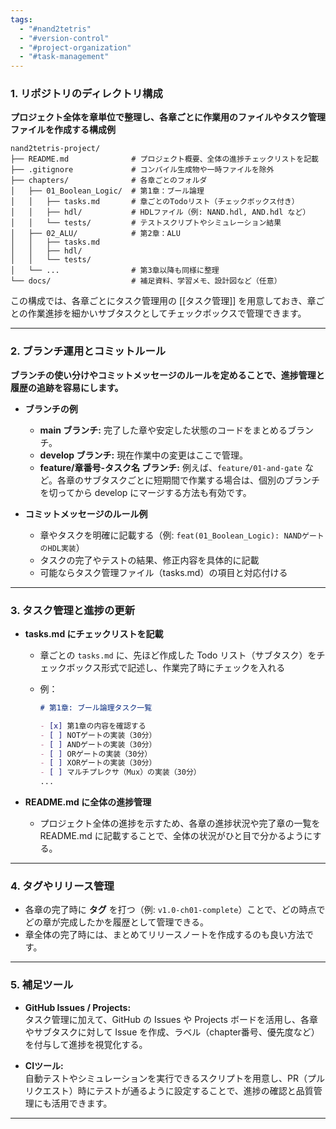 ```yaml
---
tags:
  - "#nand2tetris"
  - "#version-control"
  - "#project-organization"
  - "#task-management"
---
```

### 1. リポジトリのディレクトリ構成

**プロジェクト全体を章単位で整理し、各章ごとに作業用のファイルやタスク管理ファイルを作成する構成例**

```
nand2tetris-project/
├── README.md              # プロジェクト概要、全体の進捗チェックリストを記載
├── .gitignore             # コンパイル生成物や一時ファイルを除外
├── chapters/              # 各章ごとのフォルダ
│   ├── 01_Boolean_Logic/  # 第1章：ブール論理
│   │   ├── tasks.md       # 章ごとのTodoリスト（チェックボックス付き）
│   │   ├── hdl/           # HDLファイル（例: NAND.hdl, AND.hdl など）
│   │   └── tests/         # テストスクリプトやシミュレーション結果
│   ├── 02_ALU/            # 第2章：ALU
│   │   ├── tasks.md
│   │   ├── hdl/
│   │   └── tests/
│   └── ...                # 第3章以降も同様に整理
└── docs/                  # 補足資料、学習メモ、設計図など（任意）
```

この構成では、各章ごとにタスク管理用の [[タスク管理]] を用意しておき、章ごとの作業進捗を細かいサブタスクとしてチェックボックスで管理できます。

---

### 2. ブランチ運用とコミットルール

**ブランチの使い分けやコミットメッセージのルールを定めることで、進捗管理と履歴の追跡を容易にします。**

- **ブランチの例**
    
    - **main ブランチ:** 完了した章や安定した状態のコードをまとめるブランチ。
    - **develop ブランチ:** 現在作業中の変更はここで管理。
    - **feature/章番号-タスク名 ブランチ:** 例えば、`feature/01-and-gate` など。各章のサブタスクごとに短期間で作業する場合は、個別のブランチを切ってから develop にマージする方法も有効です。
- **コミットメッセージのルール例**
    
    - 章やタスクを明確に記載する（例: `feat(01_Boolean_Logic): NANDゲートのHDL実装`）
    - タスクの完了やテストの結果、修正内容を具体的に記載
    - 可能ならタスク管理ファイル（tasks.md）の項目と対応付ける

---

### 3. タスク管理と進捗の更新

- **tasks.md にチェックリストを記載**
    
    - 章ごとの `tasks.md` に、先ほど作成した Todo リスト（サブタスク）をチェックボックス形式で記述し、作業完了時にチェックを入れる
        
    - 例：
        
        ```markdown
        # 第1章: ブール論理タスク一覧
        
        - [x] 第1章の内容を確認する
        - [ ] NOTゲートの実装（30分）
        - [ ] ANDゲートの実装（30分）
        - [ ] ORゲートの実装（30分）
        - [ ] XORゲートの実装（30分）
        - [ ] マルチプレクサ（Mux）の実装（30分）
        ...
        ```
        
- **README.md に全体の進捗管理**
    
    - プロジェクト全体の進捗を示すため、各章の進捗状況や完了章の一覧を README.md に記載することで、全体の状況がひと目で分かるようにする。

---

### 4. タグやリリース管理

- 各章の完了時に **タグ** を打つ（例: `v1.0-ch01-complete`）ことで、どの時点でどの章が完成したかを履歴として管理できる。
- 章全体の完了時には、まとめてリリースノートを作成するのも良い方法です。

---

### 5. 補足ツール

- **GitHub Issues / Projects:**  
    タスク管理に加えて、GitHub の Issues や Projects ボードを活用し、各章やサブタスクに対して Issue を作成、ラベル（chapter番号、優先度など）を付与して進捗を視覚化する。
    
- **CIツール:**  
    自動テストやシミュレーションを実行できるスクリプトを用意し、PR（プルリクエスト）時にテストが通るように設定することで、進捗の確認と品質管理にも活用できます。
    

---
